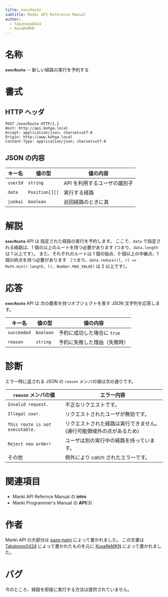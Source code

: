 ```yaml
---
title: execRoute
subtitle: Manki API Reference Manual
author:
  - Takatomo0424
  - KusaReMKN
---
```


# 名称

**`execRoute`** -- 新しい経路の実行を予約する

# 書式

## HTTP ヘッダ

```http
POST /execRoute HTTP/1.1
Host: http://api.kohga.local
Accept: application/json; charset=utf-8
Origin: http://www.kohga.local
Content-Type: application/json; charset=utf-8
```

## JSON の内容

| キー名   | 値の型         | 値の内容                     |
| -------- | -------------- | ---------------------------- |
| `userId` | `string`       | API を利用するユーザの識別子 |
| `data`   | `Position[][]` | 実行する経路                 |
| `junkai` | `boolean`      | 巡回経路のときに真           |

# 解説

**`execRoute`** API は
指定された経路の実行を予約します。
ここで、`data` で指定される経路は、1 個の以上のルートを持つ必要があります
(つまり、`data.length` は 1 以上です）。
また、それぞれのルートは
1 個の始点、0 個以上の中継点、1 個の終点を持つ必要があります
（つまり、`data.reduce((l, r) => Math.min(r.length, l), Number.MAX_VALUE)` は
2 以上です）。

# 応答

**`execRoute`** API は
次の要素を持つオブジェクトを表す JSON 文字列を応答します。

| キー名      | 値の型    | 値の内容                     |
| ----------- | --------- | ---------------------------- |
| `succeeded` | `boolean` | 予約に成功した場合に `true`  |
| `reason`    | `string`  | 予約に失敗した理由（失敗時） |

# 診断

エラー時に返される JSON の `reason` メンバの値は次の通りです。

| `reason` メンバの値             | エラー内容                                                           |
| ------------------------------- | -------------------------------------------------------------------- |
| `Invalid request.`              | 不正なリクエストです。                                               |
| `Illegal user.`                 | リクエストされたユーザが無効です。                                   |
| `This route is not executable.` | リクエストされた経路は実行できません。(通行可能領域外の点があるため) |
| `Reject new order!`             | ユーザは別の実行中の経路を持っています。                             |
| その他                          | 例外により catch されたエラーです。                                  |

# 関連項目

- Manki API Refernce Manual の **intro**
- Manki Programmer's Manual の **API**(3)

# 作者

Manki API の大部分は [saza-nami][saza-nami] によって書かれました。
この文書は [Takatomo0424][takatomo0424] によって書かれたものを元に
[KusaReMKN][kusaremkn] によって書かれました。

# バグ

今のところ、経路を即座に実行する方法は提供されていません。

[saza-nami]: https://github.com/saza-nami
[takatomo0424]: https://github.com/Takatomo0424
[kusaremkn]: https://github.com/KusaReMKN
